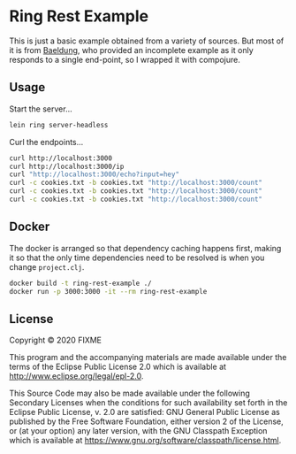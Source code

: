 # Ring Rest Example

This is just a basic example obtained from a variety of sources.  But most
of it is from [Baeldung](https://www.baeldung.com/clojure-ring), who provided 
an incomplete example as it only responds to a single end-point, so I wrapped 
it with compojure.

## Usage

Start the server...

```bash
lein ring server-headless
```

Curl the endpoints...

```bash
curl http://localhost:3000
curl http://localhost:3000/ip
curl "http://localhost:3000/echo?input=hey"
curl -c cookies.txt -b cookies.txt "http://localhost:3000/count"
curl -c cookies.txt -b cookies.txt "http://localhost:3000/count"
curl -c cookies.txt -b cookies.txt "http://localhost:3000/count"
```

## Docker

The docker is arranged so that dependency caching happens first, making it
so that the only time dependencies need to be resolved is when you change 
`project.clj`.

```bash
docker build -t ring-rest-example ./
docker run -p 3000:3000 -it --rm ring-rest-example
```

## License

Copyright © 2020 FIXME

This program and the accompanying materials are made available under the
terms of the Eclipse Public License 2.0 which is available at
http://www.eclipse.org/legal/epl-2.0.

This Source Code may also be made available under the following Secondary
Licenses when the conditions for such availability set forth in the Eclipse
Public License, v. 2.0 are satisfied: GNU General Public License as published by
the Free Software Foundation, either version 2 of the License, or (at your
option) any later version, with the GNU Classpath Exception which is available
at https://www.gnu.org/software/classpath/license.html.

